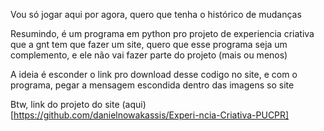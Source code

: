 Vou só jogar aqui por agora, quero que tenha o histórico de mudanças

Resumindo, é um programa em python pro projeto de experiencia criativa que a gnt tem que fazer um site, quero que esse programa seja um complemento, e ele não vai fazer parte do projeto (mais ou menos)

A ideia é esconder o link pro download desse codigo no site, e com o programa, pegar a mensagem escondida dentro das imagens so site

Btw, link do projeto do site (aqui)[https://github.com/danielnowakassis/Experi-ncia-Criativa-PUCPR]
